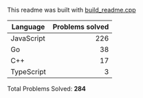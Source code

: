 This readme was built with [build_readme.cpp](build_readme.cpp)

| Language | Problems solved |
| --- | ---: |
| JavaScript | 226 |
| Go | 38 |
| C++ | 17 |
| TypeScript | 3 |


Total Problems Solved: **284**
